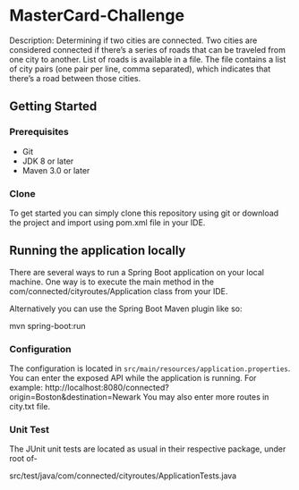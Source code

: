 # MasterCard-Challenge

Description: Determining if two cities are connected. Two cities are considered connected if there’s a series of roads that can be traveled from one city to another. List of roads is available in a file. The file contains a list of city pairs (one pair per line, comma separated), which indicates that there’s a road between those cities.

## Getting Started
### Prerequisites
* Git
* JDK 8 or later
* Maven 3.0 or later

### Clone
To get started you can simply clone this repository using git or download the project and import using pom.xml file in your IDE.

## Running the application locally
There are several ways to run a Spring Boot application on your local machine. One way is to execute the main method in the com/connected/cityroutes/Application class from your IDE.

Alternatively you can use the Spring Boot Maven plugin like so:

mvn spring-boot:run

### Configuration

The configuration is located in `src/main/resources/application.properties`.
You can enter the exposed API while the application is running.
For example: http://localhost:8080/connected?origin=Boston&destination=Newark
You may also enter more routes in city.txt file.

### Unit Test 
The JUnit unit tests are located as usual in their respective package, under root of-

src/test/java/com/connected/cityroutes/ApplicationTests.java 


